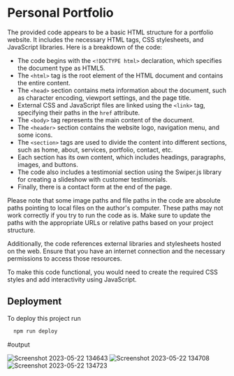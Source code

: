 
# Personal Portfolio

The provided code appears to be a basic HTML structure for a portfolio website. It includes the necessary HTML tags, CSS stylesheets, and JavaScript libraries. Here is a breakdown of the code:

- The code begins with the `<!DOCTYPE html>` declaration, which specifies the document type as HTML5.
- The `<html>` tag is the root element of the HTML document and contains the entire content.
- The `<head>` section contains meta information about the document, such as character encoding, viewport settings, and the page title.
- External CSS and JavaScript files are linked using the `<link>` tag, specifying their paths in the `href` attribute.
- The `<body>` tag represents the main content of the document.
- The `<header>` section contains the website logo, navigation menu, and some icons.
- The `<section>` tags are used to divide the content into different sections, such as home, about, services, portfolio, contact, etc.
- Each section has its own content, which includes headings, paragraphs, images, and buttons.
- The code also includes a testimonial section using the Swiper.js library for creating a slideshow with customer testimonials.
- Finally, there is a contact form at the end of the page.

Please note that some image paths and file paths in the code are absolute paths pointing to local files on the author's computer. These paths may not work correctly if you try to run the code as is. Make sure to update the paths with the appropriate URLs or relative paths based on your project structure.

Additionally, the code references external libraries and stylesheets hosted on the web. Ensure that you have an internet connection and the necessary permissions to access those resources.

To make this code functional, you would need to create the required CSS styles and add interactivity using JavaScript.


## Deployment

To deploy this project run

```bash
  npm run deploy
```
#output

![Screenshot 2023-05-22 134643](https://github.com/sukruthi30/portfolio/assets/112972579/2c59f9e3-bf79-416c-9a2f-aa4c32d18d15)
![Screenshot 2023-05-22 134708](https://github.com/sukruthi30/portfolio/assets/112972579/5c0e5e21-3534-4a35-a7eb-8de7fb0a4486)
![Screenshot 2023-05-22 134723](https://github.com/sukruthi30/portfolio/assets/112972579/d907fc22-6bd7-4428-b09a-5ac37df55429)
